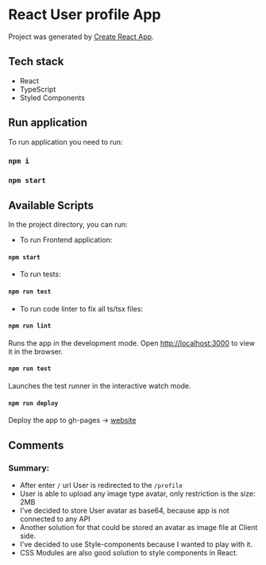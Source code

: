 # React User profile App

Project was generated by [Create React App](https://github.com/facebook/create-react-app).

## Tech stack

- React
- TypeScript
- Styled Components

## Run application
To run application you need to run:

### `npm i`
### `npm start`

## Available Scripts

In the project directory, you can run:

- To run Frontend application:
#### `npm start`

- To run tests:
#### `npm run test`

- To run code linter to fix all ts/tsx files:
#### `npm run lint`

Runs the app in the development mode.
Open [http://localhost:3000](http://localhost:3000) to view it in the browser.

#### `npm run test`

Launches the test runner in the interactive watch mode.

#### `npm run deploy`

Deploy the app to gh-pages -> [website](http://dkmiecik.github.io/user-profile-ap)

## Comments

### Summary:

- After enter `/` url User is redirected to the `/profile`
- User is able to upload any image type avatar, only restriction is the size: 2MB
- I've decided to store User avatar as base64, because app is not connected to any API
- Another solution for that could be stored an avatar as image file at Client side.
- I've decided to use Style-components because I wanted to play with it.
- CSS Modules are also good solution to style components in React.

